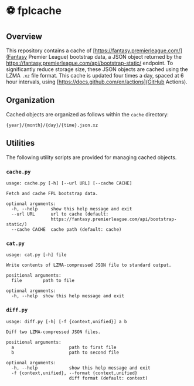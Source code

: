 # ⚽ fplcache

## Overview
This repository contains a cache of [https://fantasy.premierleague.com/](Fantasy Premier League) bootstrap data, a JSON object returned by the https://fantasy.premierleague.com/api/bootstrap-static/ endpoint. To significantly reduce storage size, these JSON objects are cached using the LZMA `.xz` file format. This cache is updated four times a day, spaced at 6 hour intervals, using [https://docs.github.com/en/actions](GitHub Actions).

## Organization
Cached objects are organized as follows within the `cache` directory:
```
{year}/{month}/{day}/{time}.json.xz
```

## Utilities
The following utility scripts are provided for managing cached objects.

### `cache.py`
```
usage: cache.py [-h] [--url URL] [--cache CACHE]

Fetch and cache FPL bootstrap data.

optional arguments:
  -h, --help     show this help message and exit
  --url URL      url to cache (default:
                 https://fantasy.premierleague.com/api/bootstrap-static/)
  --cache CACHE  cache path (default: cache)
```

### `cat.py`
```
usage: cat.py [-h] file

Write contents of LZMA-compressed JSON file to standard output.

positional arguments:
  file        path to file

optional arguments:
  -h, --help  show this help message and exit
```

### `diff.py`
```
usage: diff.py [-h] [-f {context,unified}] a b

Diff two LZMA-compressed JSON files.

positional arguments:
  a                     path to first file
  b                     path to second file

optional arguments:
  -h, --help            show this help message and exit
  -f {context,unified}, --format {context,unified}
                        diff format (default: context)
```
